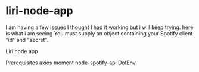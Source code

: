 # liri-node-app

I am having a few issues I thought I had it working but i will keep trying.
here is what i am seeing
You must supply an object containing your Spotify client "id" and "secret".

Liri node app


Prerequisites
axios
moment
node-spotify-api
DotEnv


